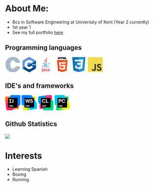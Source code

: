 # About Me: 
- Bcs in Software Engineering at Univerisity of Kent (Year 2 currently)
- 1st year 1
- See my full portfolio [here](https://jarrahgreen.github.io/)


## Programming languages
<div id="tools" align="left">
  <a href="https://en.wikipedia.org/wiki/C_(programming_language)"><img src="https://github.com/devicons/devicon/blob/master/icons/c/c-original.svg" title="C" alt="C" width="50" height="50"/></a>
  <a href="https://en.wikipedia.org/wiki/C%2B%2B"><img src="https://github.com/devicons/devicon/blob/master/icons/cplusplus/cplusplus-original.svg" title="C++" alt="C++" width="50" height="50"/></a>
  <a href="https://www.java.com/"><img src="https://github.com/devicons/devicon/blob/master/icons/java/java-original-wordmark.svg" title="Java" alt="Java" width="50" height="50"/></a>
  <a href="https://en.wikipedia.org/wiki/HTML5"><img src="https://github.com/devicons/devicon/blob/master/icons/html5/html5-original-wordmark.svg" title="HTML" alt="HTML" width="50" height="50"/></a>
  <a href="https://en.wikipedia.org/wiki/CSS"><img src="https://github.com/devicons/devicon/blob/master/icons/css3/css3-original.svg" title="CSS" alt="CSS" width="50" height="50"/></a>
  <a href="https://en.wikipedia.org/wiki/JavaScript"><img src="https://github.com/devicons/devicon/blob/master/icons/javascript/javascript-original.svg" title="Javascript" alt="javascript" width="50" height="50"/></a>
  
</div>

## IDE's and frameworks
<div id="tools" align="left">
  <a href="https://en.wikipedia.org/wiki/IntelliJ_IDEA"><img src="https://github.com/devicons/devicon/blob/master/icons/intellij/intellij-original.svg" title="Intellij" alt="Intellij" width="50" height="50"/></a>
  <a href="https://en.wikipedia.org/wiki/JetBrains#WebStorm"><img src="https://github.com/devicons/devicon/blob/master/icons/webstorm/webstorm-original.svg" title="Webstorm" alt="Webstorm" width="50" height="50"/></a>
  <a href="https://en.wikipedia.org/wiki/JetBrains#CLion"><img src="https://github.com/devicons/devicon/blob/master/icons/clion/clion-original.svg" title="Clion" alt="Clion" width="50" height="50"/></a>
  <a href="https://en.wikipedia.org/wiki/PyCharm"><img src="https://github.com/devicons/devicon/blob/master/icons/pycharm/pycharm-original.svg" title="Pycharm" alt="Pycharm" width="50" height="50"/></a>
</div>


## Github Statistics

<a href="https://github.com/JarrahGreen/convoychat">
  <img height=200 align="center" src="https://github-readme-stats.vercel.app/api/top-langs/?username=JarrahGreen&hide=Makefile,CMake&layout=compact&langs_count=8" />
</a>



# Interests
- Learning Spanish
- Boxing
- Running


